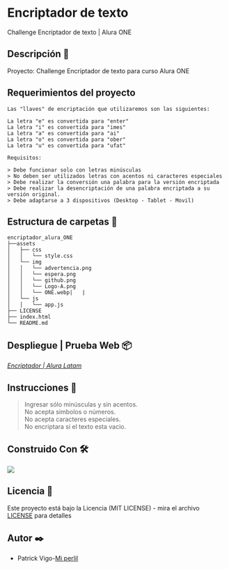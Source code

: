 # Encriptador de texto

Challenge Encriptador de texto | Alura ONE

## Descripción :notebook_with_decorative_cover:

Proyecto: Challenge Encriptador de texto para curso Alura ONE

## Requerimientos del proyecto

```
Las "llaves" de encriptación que utilizaremos son las siguientes:

La letra "e" es convertida para "enter"
La letra "i" es convertida para "imes"
La letra "a" es convertida para "ai"
La letra "o" es convertida para "ober"
La letra "u" es convertida para "ufat"

Requisitos:

> Debe funcionar solo con letras minúsculas
> No deben ser utilizados letras con acentos ni caracteres especiales
> Debe realizar la conversión una palabra para la versión encriptada
> Debe realizar la desencriptación de una palabra encriptada a su versión original.
> Debe adaptarse a 3 dispositivos (Desktop - Tablet - Movil)
```

## Estructura de carpetas :open_file_folder:

```
encriptador_alura_ONE
├──assets
│   ├── css
│   │   └── style.css
│   └── img
│   │   └── advertencia.png
│   │   └── espera.png
│   │   └── github.png
│   │   └── Logo-A.png
│   │   └── ONE.webp|   |
│   └── js
│   │   └── app.js
├── LICENSE
├── index.html
└── README.md
```

## Despliegue | Prueba Web :package:

[_Encriptador | Alura Latam_](https://lpavv-code.github.io/encriptador-texto-alura//)

## Instrucciones :memo:

> Ingresar sólo minúsculas y sin acentos.  
> No acepta simbolos o números.  
> No acepta caracteres especiales.  
> No encriptara si el texto esta vacio.

## Construido Con :hammer_and_wrench:

<p>
  <a href="https://skillicons.dev">
    <img src="https://skillicons.dev/icons?i=html,css,js&theme=dark" />
  </a>
</p>

## Licencia 📄

Este proyecto está bajo la Licencia (MIT LICENSE) - mira el archivo [LICENSE](LICENSE) para detalles

## Autor :black_nib:

- Patrick Vigo-[Mi perlil](https://github.com/lpavv-code)
